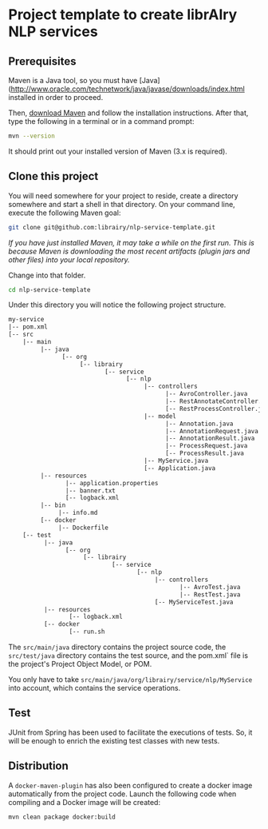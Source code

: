 # Project template to create librAIry NLP services

## Prerequisites

Maven is a Java tool, so you must have [Java](http://www.oracle.com/technetwork/java/javase/downloads/index.html installed in order to proceed.

Then, [download Maven](https://maven.apache.org/download.cgi) and follow the installation instructions. After that, type the following in a terminal or in a command prompt:

```sh
mvn --version
```

It should print out your installed version of Maven (3.x is required).

## Clone this project

You will need somewhere for your project to reside, create a directory somewhere and start a shell in that directory. On your command line, execute the following Maven goal:

```sh
git clone git@github.com:librairy/nlp-service-template.git
```

*If you have just installed Maven, it may take a while on the first run. This is because Maven is downloading the most recent artifacts (plugin jars and other files) into your local repository.*
  
Change into that folder.

```sh
cd nlp-service-template
```

Under this directory you will notice the following project structure.

```xml
my-service
|-- pom.xml
[-- src
    |-- main
         |-- java
               [-- org
                    [-- librairy
                           [-- service
                                 [-- nlp
                                      |-- controllers
                                            |-- AvroController.java
                                            |-- RestAnnotateController.java
                                            [-- RestProcessController.java
                                      |-- model
                                            |-- Annotation.java
                                            |-- AnnotationRequest.java
                                            |-- AnnotationResult.java
                                            |-- ProcessRequest.java
                                            [-- ProcessResult.java
                                      |-- MyService.java
                                      [-- Application.java
         |-- resources
                |-- application.properties
                |-- banner.txt
                [-- logback.xml
         |-- bin
              |-- info.md
         [-- docker
              |-- Dockerfile
    [-- test
          |-- java
                [-- org
                     [-- librairy
                             [-- service
                                    [-- nlp
                                         |-- controllers
                                                |-- AvroTest.java
                                                |-- RestTest.java
                                         [-- MyServiceTest.java
          |-- resources
                 [-- logback.xml
          [-- docker
                 [-- run.sh
```

The `src/main/java` directory contains the project source code, the `src/test/java` directory contains the test source, and the pom.xml` file is the project's Project Object Model, or POM.

You only have to take `src/main/java/org/librairy/service/nlp/MyService` into account, which contains the service operations.  
 
## Test

JUnit from Spring has been used to facilitate the executions of tests. So, it will be enough to enrich the existing test classes with new tests.
 
## Distribution

A `docker-maven-plugin` has also been configured to create a docker image automatically from the project code. Launch the following code when compiling and a Docker image will be created:  

```sh
mvn clean package docker:build 
```